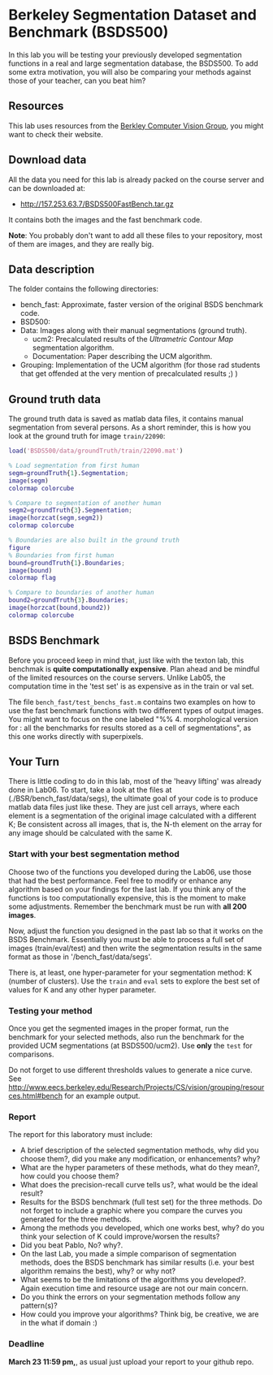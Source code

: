 # Berkeley Segmentation Dataset and Benchmark (BSDS500)

In this lab you will be testing your previously developed segmentation functions in a real and large segmentation database, the BSDS500. To add some extra motivation, you will also be comparing your methods against those of your teacher, can you beat him?

## Resources

This lab uses resources from the
[Berkley Computer Vision Group](http://www.eecs.berkeley.edu/Research/Projects/CS/vision/grouping/resources.html),
you might want to check their website.

## Download data

All the data you need for this lab is already packed on the course server and can be downloaded at:

- http://157.253.63.7/BSDS500FastBench.tar.gz

It contains both the images and the fast benchmark code.

**Note**: You probably don't want to add all these files to your repository, most of them are images, and they are really big.

## Data description

The folder contains the following directories:

- bench_fast: Approximate, faster version of the original BSDS benchmark code.
- BSD500:
- Data: Images along with their manual segmentations (ground truth).
  - ucm2: Precalculated results of the *Ultrametric Contour Map* segmentation algorithm.
  - Documentation: Paper describing the UCM algorithm.
- Grouping: Implementation of the UCM algorithm (for those rad students that get offended at the very mention of precalculated results ;) )   

## Ground truth data

The ground truth data is saved as matlab data files, it contains manual segmentation from several persons. As a short reminder, this is how you look at the ground truth for image ``train/22090``:

```matlab
load('BSDS500/data/groundTruth/train/22090.mat')

% Load segmentation from first human
segm=groundTruth{1}.Segmentation;
image(segm)
colormap colorcube

% Compare to segmentation of another human
segm2=groundTruth{3}.Segmentation;
image(horzcat(segm,segm2))
colormap colorcube

% Boundaries are also built in the ground truth
figure
% Boundaries from first human
bound=groundTruth{1}.Boundaries;
image(bound)
colormap flag

% Compare to boundaries of another human
bound2=groundTruth{3}.Boundaries;
image(horzcat(bound,bound2))
colormap colorcube
```

## BSDS Benchmark

Before you proceed keep in mind that, just like with the texton lab, this benchmak is **quite computationally expensive**. Plan ahead and be mindful of the limited resources on the course servers. Unlike Lab05, the computation time in the 'test set' is as expensive as in the train or val set.

The file ``bench_fast/test_benchs_fast.m`` contains two examples on how to use the fast benchmark functions with two different types of output images. You might want to focus on the one labeled "%% 4. morphological version for : all the benchmarks for results stored as a cell of segmentations", as this one works directly with superpixels.


## Your Turn

There is little coding to do in this lab, most of the 'heavy lifting' was already done in Lab06. To start, take a  look at the  files at (./BSR/bench_fast/data/segs), the ultimate goal of your code is to produce matlab data files just like these. They are just cell arrays, where each element is a segmentation of the original image calculated with a different K; Be consistent across all images, that is, the N-th element on the array for any image should be calculated with the same K.  

### Start with your best segmentation method

Choose two of the functions you developed during the Lab06, use those that had the best performance. Feel free to modify or enhance any algorithm based on your findings for the last lab. If you think any of the functions is too computationally expensive, this is the moment to make some adjustments. Remember the benchmark must be run with **all 200 images**.

Now, adjust the function you designed in the past lab so that it works on the BSDS Benchmark. Essentially you must be able to process a full set of images (train/eval/test) and then write the segmentation results in the same format as those in '/bench_fast/data/segs'. 

There is, at least, one hyper-parameter for your segmentation method: K (number of clusters). Use the ``train``  and ``eval`` sets to explore the best set of values for K and any other hyper parameter.

### Testing your method

Once you get the segmented images in the proper format, run the benchmark for your selected methods, also run the  benchmark for the provided UCM segmentations (at BSDS500/ucm2). Use **only** the ``test`` for comparisons.

Do not forget to use different thresholds values to generate a nice curve. See http://www.eecs.berkeley.edu/Research/Projects/CS/vision/grouping/resources.html#bench for an example output.


### Report

The report for this laboratory must include:
- A brief description of the selected segmentation methods, why did you choose them?, did you make any modification, or  enhancements? why?
- What are the hyper parameters of these methods, what do they mean?, how could you choose them? 
- What  does the precision-recall curve tells us?, what would be the ideal result?
- Results for the BSDS benchmark (full test set) for the three methods.  Do not forget to include a graphic where you compare the curves you generated for the three methods.
- Among the methods you developed, which one works best, why? do you think your selection of K could improve/worsen the results?
- Did you beat Pablo, No? why?.
- On the last Lab, you made a simple comparison of segmentation methods, does the BSDS benchmark has similar results (i.e. your best algorithm remains the best), why? or why not?
- What seems to be the limitations of the algorithms you developed?. Again execution time and resource usage are not our main concern.
- Do you think the errors on your segmentation methods follow any pattern(s)?
- How could you improve your algorithms? Think big, be creative, we are in the what if domain :)

### Deadline
**March 23 11:59 pm,**, as usual just upload your report to your github repo.


